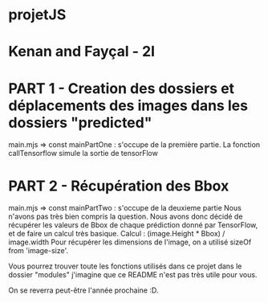 # projetJS 
# Kenan and Fayçal - 2I

# PART 1 - Creation des dossiers et déplacements des images dans les dossiers "predicted" 
main.mjs => const mainPartOne : s'occupe de la première partie.
La fonction callTensorflow simule la sortie de tensorFlow

# PART 2 - Récupération des Bbox 
main.mjs => const mainPartTwo : s'occupe de la deuxieme partie
Nous n'avons pas très bien compris la question. 
Nous avons donc décidé de récupérer les valeurs de Bbox de chaque prédiction donné par TensorFlow, et de faire un calcul très basique. 
Calcul : (image.Height * Bbox) / image.width
Pour récupérer les dimensions de l'image, on a utilisé sizeOf from 'image-size'.

Vous pourrez trouver toute les fonctions utilisés dans ce projet dans le dossier "modules"
j'imagine que ce README n'est pas très utile pour vous. 

On se reverra peut-être l'année prochaine :D.

